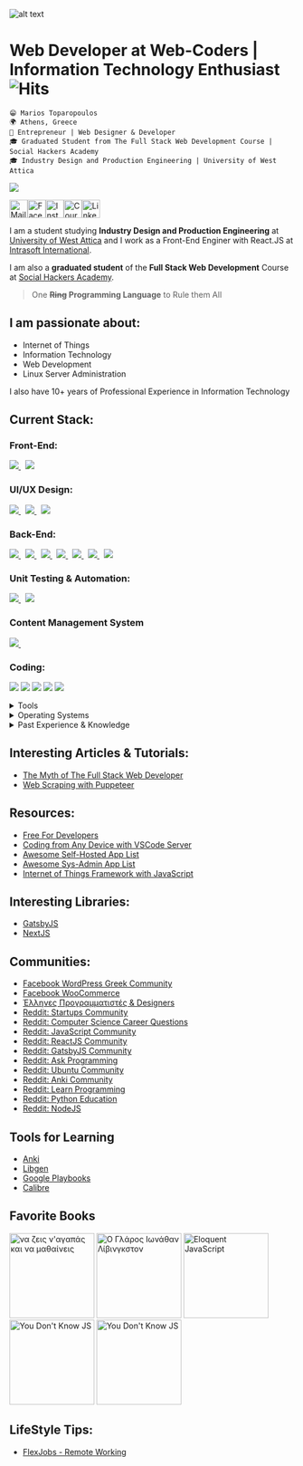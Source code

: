 ![alt text](https://raw.githubusercontent.com/mariosffx/mariosffx/master/header.png 'Header Image')

# Web Developer at Web-Coders | Information Technology Enthusiast ![Hits](https://hitcounter.pythonanywhere.com/count/tag.svg?url=https%3A%2F%2Fgithub.com%2Fmariosffx)

`😁 Marios Toparopoulos` <br />
`🌍 Athens, Greece` <br />
`💼 Entrepreneur | Web Designer & Developer` <br/>
`🎓 Graduated Student from The Full Stack Web Development Course | Social Hackers Academy` <br />
`🎓 Industry Design and Production Engineering | University of West Attica`<br />

<a href="https://github.com/mariosffx/mariosffx/blob/master/CV%20-%20Web%20Developer%20-%20Marios%20Toparopoulos.pdf"><img src="https://img.shields.io/badge/%F0%9F%94%BDDownload_My_CV-002366?style=for-the-badge"/></a>

<a href="mailto:marios@web-coders.net"><img src="https://github.com/mariosffx/mariosffx/raw/master/media/icons/mail.svg" height="32" alt="Mail"/></a><a href="https://www.facebook.com/mariosffx"><img src="https://github.com/mariosffx/mariosffx/raw/master/media/icons/fb.png" height="32" alt="Facebook"/></a><a href="https://www.instagram.com/mariosffx"><img src="https://github.com/mariosffx/mariosffx/raw/master/media/icons/ig.png" height="32" alt="Instagram"/></a><a href="https://www.coursera.org/user/7069f5c593dff14d164263d5bbe7949c"><img src="https://github.com/mariosffx/mariosffx/raw/master/media/icons/coursera.png" height="32" alt="Coursera"/><a href="https://www.linkedin.com/in/mariosffx"><img src="https://github.com/mariosffx/mariosffx/raw/master/media/icons/in.png" height="32" alt="LinkedIn"/></a>

I am a student studying **Industry Design and Production Engineering** at [University of West Attica](https://www.uniwa.gr) and I work as a Front-End Enginer with React.JS at <a href="https://www.intraosft-intl.com" target="_blank">Intrasoft International</a>.

I am also a **graduated student** of the **Full Stack Web Development** Course at [Social Hackers Academy](https://www.socialhackersacademy.org).

<blockquote>
	One <s><b>Ring</s> Programming Language</b> to Rule them All
</blockquote>

## I am passionate about:

- Internet of Things
- Information Technology
- Web Development
- Linux Server Administration

I also have 10+ years of Professional Experience in Information Technology

## Current Stack:

### Front-End:

<a href="https://www.reactjs.org" target="_blank">
	<img src="https://img.shields.io/badge/ReactJS-★★★★★-41DFFF" />
</a> &nbsp;
<a href="https://nextjs.org/" target="_blank">
	<img src="https://img.shields.io/badge/Next.JS-★★★★★-000000" /> 
</a>

### UI/UX Design:

<a href="https://material-ui.org/" target="_blank">
	<img src="https://img.shields.io/badge/MaterialUI-★★★★★-C1C1C1" /> 
</a> &nbsp;

<a href="https://styled-components.com/" target="_blank">
	<img src="https://img.shields.io/badge/StyledComponents-%E2%98%85%E2%98%85%E2%98%85%E2%98%85%E2%98%85-FF00FF" /> 
</a> &nbsp;

<a href="https://storybook.js.org/" target="_blank">
	<img src="https://img.shields.io/badge/Storybook-%E2%98%85%E2%98%85%E2%98%85%E2%98%85%E2%98%85-FF00AA" /> 
</a>

### Back-End:

<a href="https://www.nodejs.org" target="_blank">
	<img src="https://img.shields.io/badge/NodeJS-%E2%98%85%E2%98%85%E2%98%85%E2%98%85%E2%98%85-00FF00" />
</a> &nbsp;
<a href="https://www.expressjs.com" target="_blank">
	<img src="https://img.shields.io/badge/ExpressJS-%E2%98%85%E2%98%85%E2%98%85%E2%98%85%E2%98%85-88FF88" />
</a> &nbsp;
<a href="https://www.mysql.com" target="_blank">
	<img src="https://img.shields.io/badge/MySQL-%E2%98%85%E2%98%85%E2%98%85%E2%98%85%E2%98%85-F29111" />
</a> &nbsp;
<a href="https://www.mongodb.com" target="_blank">
	<img src="https://img.shields.io/badge/MongoDB-%E2%98%85%E2%98%85%E2%98%85%E2%98%85%E2%98%85-0000FF" />
</a> &nbsp;
<a href="https://www.sequelize.org" target="_blank">
	<img src="https://img.shields.io/badge/Sequelize%20ORM-%E2%98%85%E2%98%85%E2%98%85%E2%98%85%E2%98%85-FF0000" />
</a> &nbsp;
<a href="https://mongoosejs.com" target="_blank">
	<img src="https://img.shields.io/badge/Mongoose%20ODM-%E2%98%85%E2%98%85%E2%98%85%E2%98%85%E2%98%85-00FF00" />
</a> &nbsp;
<a href="https://mongoosejs.com" target="_blank">
	<img src="https://img.shields.io/badge/PassportJS-%E2%98%85%E2%98%85%E2%98%85%E2%98%85%E2%98%85-1A1A1A" />
</a>

### Unit Testing & Automation:

<a href="https://www.jestjs.org" target="_blank">
	<img src="https://img.shields.io/badge/NodeJS-%E2%98%85%E2%98%85%E2%98%85%E2%98%85%E2%98%85-00FF00" />
</a> &nbsp;
<a href="https://pptr.dev/" target="_blank">
	<img src="https://img.shields.io/badge/PuppeteerJS-%E2%98%85%E2%98%85%E2%98%85%E2%98%85%E2%98%85-FF00AA" /> 
</a>

### Content Management System

<a href="https://www.wordpress.org" target="_blank">
	<img src="https://img.shields.io/badge/Wordpress-%E2%98%85%E2%98%85%E2%98%85%E2%98%85%E2%98%85-000000" />
</a> &nbsp;

### Coding:

<img src="https://img.shields.io/badge/HTML5-ff7851" /> <img src="https://img.shields.io/badge/CSS3-44b2fb" /> <img src="https://img.shields.io/badge/TypeScript-important" />
<img src="https://img.shields.io/badge/SQL-FF0000" /> <img src="https://img.shields.io/badge/NoSQL-00FF00" />

<details>
	<summary>Tools</summary>
	<ul>
		<li>Adobe Illustrator</li>
		<li>Adobe Photoshop</li>
		<li>Adobe XD</li>
		<li>Adruino</li>
		<li>AutoCAD</li>
		<li>Filezilla</li>
		<li>Linux Subsystem for Windows</li>
		<li>Notepad++</li>
		<li>Visual Studio Code</li>
		<li>WebStorm</li>
		<li>WinSCP</li>
	</ul>
</details>

<details>
	<summary>Operating Systems</summary>
	<ul>
		<li>Ubuntu Server 20.04</li>
		<li>Windows 10</li>
	</ul>
</details>

<details>
	<summary>Past Experience & Knowledge</summary>
	<ul>
		<li>Pyton, Python Flask, BeautifulSoup 4</li>
		<li>C & C++</li>
		<li>Bootstrap 3/4</li>
		<li>jQuery</li>
		<li>OpenCart</li>
		<li>Joomla</li>
		<li>Magento</li>
	</ul>
</details>

## Interesting Articles & Tutorials:

- [The Myth of The Full Stack Web Developer](https://worthwhile.com/insights/2019/09/05/myth-full-stack-developer/#:~:text=Glassdoor%20job%20postings.-,In%20theory%2C%20a%20full%2Dstack%20developer%20sounds%20like%20a%20great,servers%2C%20DevOps%2C%20and%20more)
- [Web Scraping with Puppeteer](https://www.digitalocean.com/community/tutorials/how-to-scrape-a-website-using-node-js-and-puppeteer)

## Resources:

- [Free For Developers](https://github.com/ripienaar/free-for-dev)
- [Coding from Any Device with VSCode Server](https://www.youtube.com/watch?v=UFxVvrrufsA&feature=emb_logo)
- [Awesome Self-Hosted App List](https://github.com/awesome-selfhosted/awesome-selfhosted)
- [Awesome Sys-Admin App List](https://github.com/n1trux/awesome-sysadmin)
- [Internet of Things Framework with JavaScript](https://iotjs.net/)

## Interesting Libraries:

- [GatsbyJS](https://www.gatsbyjs.com)
- [NextJS](https://nextjs.org/)

## Communities:

- [Facebook WordPress Greek Community](https://www.facebook.com/groups/WordPressGreekCommunity/)
- [Facebook WooCommerce](https://www.facebook.com/groups/advanced.woocommerce/)
- [Έλληνες Προγραμματιστές & Designers](https://www.facebook.com/groups/greek.developers/)
- [Reddit: Startups Community](https://www.reddit.com/r/startups/)
- [Reddit: Computer Science Career Questions](https://www.reddit.com/r/cscareerquestions/)
- [Reddit: JavaScript Community](https://www.reddit.com/r/javascript/)
- [Reddit: ReactJS Community](https://www.reddit.com/r/reactjs/)
- [Reddit: GatsbyJS Community](https://www.reddit.com/r/gatsbyjs/)
- [Reddit: Ask Programming](https://www.reddit.com/r/AskProgramming/)
- [Reddit: Ubuntu Community](https://www.reddit.com/r/reactjs/)
- [Reddit: Anki Community](https://www.reddit.com/r/Anki/)
- [Reddit: Learn Programming](https://www.reddit.com/r/learnprogramming/)
- [Reddit: Python Education](https://www.reddit.com/r/learnpython/)
- [Reddit: NodeJS](https://www.reddit.com/r/node/)

## Tools for Learning

- [Anki](https://ankiweb.net/about)
- [Libgen](https://www.libgen.is/)
- [Google Playbooks](https://play.google.com/books)
- [Calibre](hhttps://calibre-ebook.com/)

## Favorite Books

<img src="https://github.com/mariosffx/mariosffx/raw/master/media/books/live_love_learn.jpg" height="150" alt="να ζεις ν'αγαπάς και να μαθαίνεις"/>
<img src="https://github.com/mariosffx/mariosffx/raw/master/media/books/glaros.jpg" height="150" alt="Ο Γλάρος Ιωνάθαν Λίβινγκστον"/>
<img src="https://github.com/mariosffx/mariosffx/raw/master/media/books/eloquent.jpg" height="150" alt="Eloquent JavaScript"/>
<img src="https://github.com/mariosffx/mariosffx/raw/master/media/books/you_dont_know_js.jpg" height="150" alt="You Don't Know JS"/>
<img src="https://github.com/mariosffx/mariosffx/raw/master/media/books/you_dont_know_js.jpg" height="150" alt="You Don't Know JS"/>

## LifeStyle Tips:

- [FlexJobs - Remote Working](https://www.flexjobs.com/)
